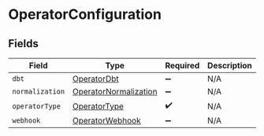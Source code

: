 # OperatorConfiguration


## Fields

| Field                                                                 | Type                                                                  | Required                                                              | Description                                                           |
| --------------------------------------------------------------------- | --------------------------------------------------------------------- | --------------------------------------------------------------------- | --------------------------------------------------------------------- |
| `dbt`                                                                 | [OperatorDbt](../../models/shared/operatordbt.md)                     | :heavy_minus_sign:                                                    | N/A                                                                   |
| `normalization`                                                       | [OperatorNormalization](../../models/shared/operatornormalization.md) | :heavy_minus_sign:                                                    | N/A                                                                   |
| `operatorType`                                                        | [OperatorType](../../models/shared/operatortype.md)                   | :heavy_check_mark:                                                    | N/A                                                                   |
| `webhook`                                                             | [OperatorWebhook](../../models/shared/operatorwebhook.md)             | :heavy_minus_sign:                                                    | N/A                                                                   |